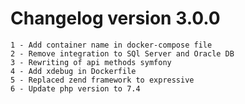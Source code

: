 # Changelog version 3.0.0
    1 - Add container name in docker-compose file
    2 - Remove integration to SQl Server and Oracle DB
    3 - Rewriting of api methods symfony
    4 - Add xdebug in Dockerfile
    5 - Replaced zend framework to expressive
    6 - Update php version to 7.4